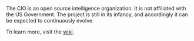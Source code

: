 The CIO is an open source intelligence organization. It is not affiliated with the US Government. The project is still in its infancy, and accordingly it can be expected to continuously evolve.

To learn more, visit the [wiki](https://cephalon-intelligence.github.io/).
